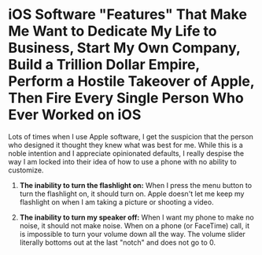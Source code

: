 
# iOS Software "Features" That Make Me Want to Dedicate My Life to Business, Start My Own Company, Build a Trillion Dollar Empire, Perform a Hostile Takeover of Apple, Then Fire Every Single Person Who Ever Worked on iOS

Lots of times when I use Apple software, I get the suspicion that the person who designed it thought they knew what was best for me. While this is a noble intention and I appreciate opinionated defaults, I really despise the way I am locked into their idea of how to use a phone with no ability to customize.



1. **The inability to turn the flashlight on:** When I press the menu button to turn the flashlight on, it should turn on. Apple doesn't let me keep my flashlight on when I am taking a picture or shooting a video.

2. **The inability to turn my speaker off:** When I want my phone to make no noise, it should not make noise. When on a phone (or FaceTime) call, it is impossible to turn your volume down all the way. The volume slider literally bottoms out at the last "notch" and does not go to 0.